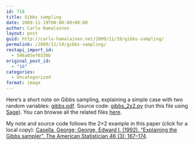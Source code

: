```yaml
---
id: 718
title: Gibbs sampling
date: 2009-11-19T00:00:00+00:00
author: Carlo Hamalainen
layout: post
guid: http://carlo-hamalainen.net/2009/11/19/gibbs-sampling/
permalink: /2009/11/19/gibbs-sampling/
restapi_import_id:
  - 596a05ef0330b
original_post_id:
  - "16"
categories:
  - Uncategorized
format: image
---
```

Here&#8217;s a short note on Gibbs sampling, explaining a simple case with two random variables: [gibbs.pdf](https://s3.amazonaws.com/carlo-hamalainen.net/oldblog/stuff/gibbs/gibbs.pdf). Source code: [gibbs_2x2.py](https://s3.amazonaws.com/carlo-hamalainen.net/oldblog/stuff/gibbs/gibbs_2x2.py) (run this file using [Sage](http://sagemath.org)). You can browse all the related files [here](/stuff/gibbs/).

My note and source code follows the 2&#215;2 example in this paper (click for a local copy): [Casella, George; George, Edward I. (1992). &#8220;Explaining the Gibbs sampler&#8221;. The American Statistician 46 (3): 167–174](%20Explaining%20the%20Gibbs%20Sampler%20(1992).pdf).